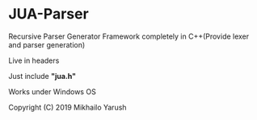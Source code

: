# JUA-Parser
Recursive Parser Generator Framework completely in C++(Provide lexer and parser generation)

Live in headers

Just include <b>"jua.h"</b> 

Works under Windows OS

Copyright (C) 2019 Mikhailo Yarush
